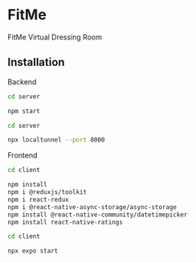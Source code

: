 # FitMe
FitMe Virtual Dressing Room

## Installation

Backend

```bash
cd server
```
```bash
npm start
```

```bash
cd server
```
```bash
npx localtunnel --port 8000
```

Frontend

```bash
cd client
```
```bash
npm install 
npm i @reduxjs/toolkit
npm i react-redux
npm i @react-native-async-storage/async-storage
npm install @react-native-community/datetimepicker
npm install react-native-ratings
```
```bash
cd client
```
```bash
npx expo start
```
